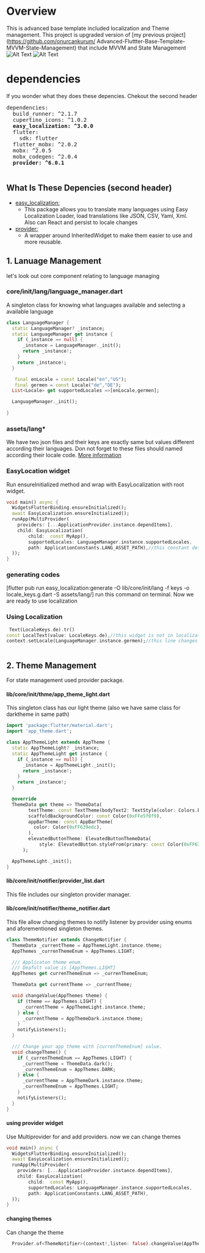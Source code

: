 # Overview
This is advanced base template included localization and Theme management. This project is upgraded version of  [my previous project](https://github.com/onurcankurum/
Advanced-Fluttter-Base-Template-MVVM-State-Management) that include MVVM and State Management 
![Alt Text](assets/dark_en.jpeg)
![Alt Text](assets/light_en.jpeg)

# dependencies
If you wonder what they does these depencies. Chekout the second header 

<pre>
dependencies:
  build_runner: ^2.1.7
  cupertino_icons: ^1.0.2
  <strong>easy_localization: ^3.0.0</strong>
  flutter:
    sdk: flutter
  flutter_mobx: ^2.0.2
  mobx: ^2.0.5
  mobx_codegen: ^2.0.4
  <strong>provider: ^6.0.1</strong>

</pre>
## What Is These Depencies (second header)

* [easy_localization:](https://pub.dev/packages/easy_localization)
  * This package allows you to translate many languages using Easy Localization Loader, load translations like JSON, CSV, Yaml, Xml. Also can React and persist to locale changes
* [provider:](https://pub.dev/packages/provider)
  * A wrapper around InheritedWidget to make them easier to use and more reusable. 



## 1. Lanuage Management
let's look out core component relating to language managing
### core/init/lang/language_manager.dart
A singleton class for knowing what languages available and selecting a available  language
```dart
class LanguageManager {
  static LanguageManager? _instance;
  static LanguageManager get instance {
    if (_instance == null) {
      _instance = LanguageManager._init();
      return _instance!;
    }
    return _instance!;
  }

   final enLocale = const Locale("en","US");
   final germen = const Locale("de","DE");
  List<Locale> get supportedLocales =>[enLocale,germen];

  LanguageManager._init();
  
}
```
### assets/lang*
We have two json files and their keys are exactly same but values different according their languages. Don not forget to these files should named according their locale code. [More information](https://pub.dev/packages/easy_localization)

### EasyLocation widget
Run ensureInitialized method and wrap with EasyLocalization with root widget.  
```dart
void main() async {
  WidgetsFlutterBinding.ensureInitialized();
  await EasyLocalization.ensureInitialized();
  runApp(MultiProvider(
    providers: [...ApplicationProvider.instance.dependItems],
    child: EasyLocalization(
        child:  const MyApp(),
        supportedLocales: LanguageManager.instance.supportedLocales,
        path: ApplicationConstants.LANG_ASSET_PATH),//this constant determine that file path that including language translations file 
  ));
}

```
### generating codes
[flutter pub run easy_localization:generate -O lib/core/init/lang -f keys -o locale_keys.g.dart -S assets/lang/]  run this command on terminal. Now we are ready to use localization

### Using Localization
```dart
 Text(LocaleKeys.de).tr()
const LocalText(value: LocaleKeys.de),//this widget is not in localization package only has this project
context.setLocale(LanguageManager.instance.germen);//this line changes the application language



```
## 2. Theme Management
For state management used  provider package. 
#### lib/core/init/thme/app_theme_light.dart
This singleton class has our light theme (also we have same class for darktheme in same path)

```dart
import 'package:flutter/material.dart';
import 'app_theme.dart';

class AppThemeLight extends AppTheme {
  static AppThemeLight? _instance;
  static AppThemeLight get instance {
    if (_instance == null) {
      _instance = AppThemeLight._init();
      return _instance!;
    }
    return _instance!;
  }

  @override
  ThemeData get theme => ThemeData(
        textTheme: const TextTheme(bodyText2: TextStyle(color: Colors.black)),
        scaffoldBackgroundColor: const Color(0xFFe5f0f9),
        appBarTheme: const AppBarTheme(
          color: Color(0xFF639edc),
        ),
        elevatedButtonTheme: ElevatedButtonThemeData(
            style: ElevatedButton.styleFrom(primary: const Color(0xFF639edc))),
      );

  AppThemeLight._init();
}
```
#### lib/core/init/notifier/provider_list.dart
This file includes our singleton provider manager.
#### lib/core/init/notifier/theme_notifier.dart
This file allow changing themes to notify listener by provider using enums and aforementioned singleton themes.
```dart
class ThemeNotifier extends ChangeNotifier {
  ThemeData _currentTheme = AppThemeLight.instance.theme;
  AppThemes _currenThemeEnum = AppThemes.LIGHT;

  /// Applicaton theme enum.
  /// Deafult value is [AppThemes.LIGHT]
  AppThemes get currenThemeEnum => _currenThemeEnum;

  ThemeData get currentTheme => _currentTheme;

  void changeValue(AppThemes theme) {
    if (theme == AppThemes.LIGHT) {
      _currentTheme = AppThemeLight.instance.theme;
    } else {
      _currentTheme = AppThemeDark.instance.theme;
    }
    notifyListeners();
  }

  /// Change your app theme with [currenThemeEnum] value.
  void changeTheme() {
    if (_currenThemeEnum == AppThemes.LIGHT) {
      _currentTheme = ThemeData.dark();
      _currenThemeEnum = AppThemes.DARK;
    } else {
      _currentTheme = AppThemeDark.instance.theme;
      _currenThemeEnum = AppThemes.LIGHT;
    }
    notifyListeners();
  }
}

```
#### using provider widget
Use Multiprovider for and add providers. now we can change themes

```dart
void main() async {
  WidgetsFlutterBinding.ensureInitialized();
  await EasyLocalization.ensureInitialized();
  runApp(MultiProvider(
    providers: [...ApplicationProvider.instance.dependItems],
    child: EasyLocalization(
        child:  const MyApp(),
        supportedLocales: LanguageManager.instance.supportedLocales,
        path: ApplicationConstants.LANG_ASSET_PATH),
  ));
}

```
#### changing themes
Can change the theme

```dart
  Provider.of<ThemeNotifier>(context!,listen: false).changeValue(AppThemes.DARK);

```